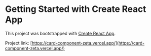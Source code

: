 # Getting Started with Create React App

This project was bootstrapped with [Create React App](https://github.com/facebook/create-react-app).

Project link: [https://card-component-zeta.vercel.app/](https://card-component-zeta.vercel.app/)